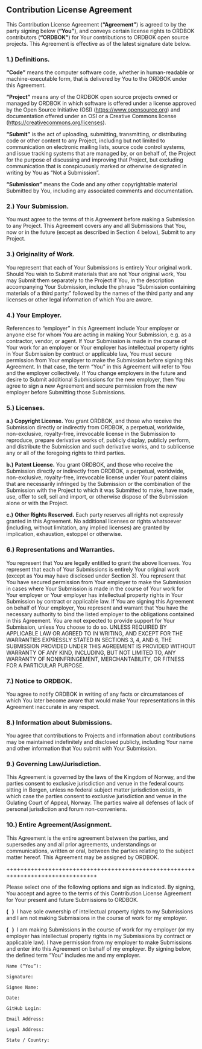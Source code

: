 Contribution License Agreement
------------------------------

This Contribution License Agreement (**“Agreement”**) is agreed to by the party
signing below (**“You”**), and conveys certain license rights to ORDBOK
contributors (**“ORDBOK”**) for Your contributions to ORDBOK open source
projects. This Agreement is effective as of the latest signature date below.



### 1.) Definitions.

**“Code”** means the computer software code, whether in human-readable or
machine-executable form, that is delivered by You to the ORDBOK under this
Agreement.

**“Project”** means any of the ORDBOK open source projects owned or managed by
ORDBOK in which software is offered under a license approved by the Open Source
Initiative (OSI) (https://www.opensource.org) and documentation offered under an
OSI or a Creative Commons license (https://creativecommons.org/licenses).

**“Submit”** is the act of uploading, submitting, transmitting, or distributing
code or other content to any Project, including but not limited to communication
on electronic mailing lists, source code control systems, and issue tracking
systems that are managed by, or on behalf of, the Project for the purpose of
discussing and improving that Project, but excluding communication that is
conspicuously marked or otherwise designated in writing by You as “Not a
Submission”.

**“Submission”** means the Code and any other copyrightable material Submitted
by You, including any associated comments and documentation.



### 2.) Your Submission.

You must agree to the terms of this Agreement before making a Submission to any
Project. This Agreement covers any and all Submissions that You, now or in the
future (except as described in Section 4 below), Submit to any Project.



### 3.) Originality of Work.

You represent that each of Your Submissions is entirely Your original work.
Should You wish to Submit materials that are not Your original work, You may
Submit them separately to the Project if You, in the description accompanying
Your Submission, include the phrase “Submission containing materials of a third
party:” followed by the names of the third party and any licenses or other
legal information of which You are aware.



### 4.) Your Employer.

References to “employer” in this Agreement include Your employer or anyone else
for whom You are acting in making Your Submission, e.g. as a contractor, vendor,
or agent. If Your Submission is made in the course of Your work for an employer
or Your employer has intellectual property rights in Your Submission by contract
or applicable law, You must secure permission from Your employer to make the
Submission before signing this Agreement. In that case, the term “You” in this
Agreement will refer to You and the employer collectively. If You change
employers in the future and desire to Submit additional Submissions for the new
employer, then You agree to sign a new Agreement and secure permission from the
new employer before Submitting those Submissions.



### 5.) Licenses.

**a.) Copyright License.** You grant ORDBOK, and those who receive the
Submission directly or indirectly from ORDBOK, a perpetual, worldwide,
non-exclusive, royalty-free, irrevocable license in the Submission to reproduce,
prepare derivative works of, publicly display, publicly perform, and distribute
the Submission and such derivative works, and to sublicense any or all of the
foregoing rights to third parties.

**b.)** **Patent License.** You grant ORDBOK, and those who receive the
Submission directly or indirectly from ORDBOK, a perpetual, worldwide,
non-exclusive, royalty-free, irrevocable license under Your patent claims that
are necessarily infringed by the Submission or the combination of the Submission
with the Project to which it was Submitted to make, have made, use, offer to
sell, sell and import, or otherwise dispose of the Submission alone or with the
Project.

**c.)** **Other Rights Reserved.** Each party reserves all rights not expressly
granted in this Agreement. No additional licenses or rights whatsoever
(including, without limitation, any implied licenses) are granted by
implication, exhaustion, estoppel or otherwise.



### 6.) Representations and Warranties.

You represent that You are legally entitled to grant the above licenses. You
represent that each of Your Submissions is entirely Your original work (except
as You may have disclosed under Section 3). You represent that You have secured
permission from Your employer to make the Submission in cases where Your
Submission is made in the course of Your work for Your employer or Your employer
has intellectual property rights in Your Submission by contract or applicable
law. If You are signing this Agreement on behalf of Your employer, You represent
and warrant that You have the necessary authority to bind the listed employer to
the obligations contained in this Agreement. You are not expected to provide
support for Your Submission, unless You choose to do so. UNLESS REQUIRED BY
APPLICABLE LAW OR AGREED TO IN WRITING, AND EXCEPT FOR THE WARRANTIES EXPRESSLY
STATED IN SECTIONS 3, 4, AND 6, THE SUBMISSION PROVIDED UNDER THIS AGREEMENT IS
PROVIDED WITHOUT WARRANTY OF ANY KIND, INCLUDING, BUT NOT LIMITED TO, ANY
WARRANTY OF NONINFRINGEMENT, MERCHANTABILITY, OR FITNESS FOR A PARTICULAR
PURPOSE.



### 7.) Notice to ORDBOK.

You agree to notify ORDBOK in writing of any facts or circumstances of which You
later become aware that would make Your representations in this Agreement
inaccurate in any respect.



### 8.) Information about Submissions.

You agree that contributions to Projects and information about contributions may
be maintained indefinitely and disclosed publicly, including Your name and other
information that You submit with Your Submission.



### 9.) Governing Law/Jurisdiction.

This Agreement is governed by the laws of the Kingdom of Norway, and the parties
consent to exclusive jurisdiction and venue in the federal courts sitting in
Bergen, unless no federal subject matter jurisdiction exists, in which case the
parties consent to exclusive jurisdiction and venue in the Gulating Court of
Appeal, Norway. The parties waive all defenses of lack of personal jurisdiction
and forum non-conveniens.



### 10.) Entire Agreement/Assignment.

This Agreement is the entire agreement between the parties, and supersedes any
and all prior agreements, understandings or communications, written or oral,
between the parties relating to the subject matter hereof. This Agreement may be
assigned by ORDBOK.



++++++++++++++++++++++++++++++++++++++++++++++++++++++++++++++++++++++++++++++++

Please select one of the following options and sign as indicated. By signing,
You accept and agree to the terms of this Contribution License Agreement for
Your present and future Submissions to ORDBOK.

**(   )**  I have sole ownership of intellectual property rights to my
Submissions and I am not making Submissions in the course of work for my
employer.

**(   )**  I am making Submissions in the course of work for my employer (or my
employer has intellectual property rights in my Submissions by contract or
applicable law). I have permission from my employer to make Submissions and
enter into this Agreement on behalf of my employer. By signing below, the
defined term “You” includes me and my employer.

```
Name (“You”):
```

```
Signature:
```

```
Signee Name:
```

```
Date:
```

```
GitHub Login:
```

```
Email Address:
```

```
Legal Address:
```

```
State / Country:
```

